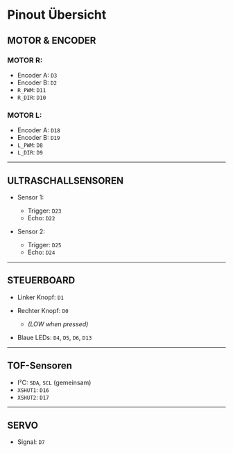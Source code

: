 # Pinout Übersicht

## MOTOR & ENCODER

### MOTOR R:
- Encoder A: `D3`  
- Encoder B: `D2`  
- `R_PWM`: `D11`  
- `R_DIR`: `D10`  

### MOTOR L:
- Encoder A: `D18`  
- Encoder B: `D19`  
- `L_PWM`: `D8`  
- `L_DIR`: `D9`  

---

## ULTRASCHALLSENSOREN

- Sensor 1:  
  - Trigger: `D23`  
  - Echo: `D22`  

- Sensor 2:  
  - Trigger: `D25`  
  - Echo: `D24`  

---

## STEUERBOARD

- Linker Knopf: `D1`  
- Rechter Knopf: `D0`  
  - *(LOW when pressed)*  

- Blaue LEDs: `D4`, `D5`, `D6`, `D13`  

---

## TOF-Sensoren

- I²C: `SDA`, `SCL` (gemeinsam)  
- `XSHUT1`: `D16`  
- `XSHUT2`: `D17`  

---

## SERVO

- Signal: `D7`
